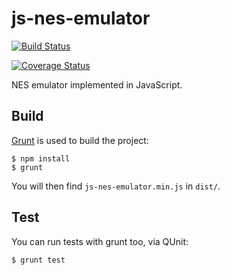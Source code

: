 js-nes-emulator
===============

[![Build Status](https://travis-ci.org/liamg/js-nes-emulator.svg?branch=master)](https://travis-ci.org/liamg/js-nes-emulator)

[![Coverage Status](https://coveralls.io/repos/liamg/js-nes-emulator/badge.svg?branch=master)](https://coveralls.io/r/liamg/js-nes-emulator?branch=master)

NES emulator implemented in JavaScript.

Build
-----

[Grunt](http://gruntjs.com) is used to build the project:

    $ npm install
    $ grunt

You will then find ``js-nes-emulator.min.js`` in ``dist/``.

Test
----

You can run tests with grunt too, via QUnit:

    $ grunt test



